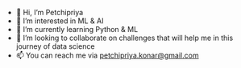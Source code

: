 - 👋 Hi, I’m Petchipriya
- 👀 I’m interested in ML & AI
- 🌱 I’m currently learning Python & ML
- 💞️ I’m looking to collaborate on challenges that will help me in this journey of data science
- 📫 You can reach me via petchipriya.konar@gmail.com 

<!---
Petchipriya27/Petchipriya27 is a ✨ special ✨ repository because its `README.md` (this file) appears on your GitHub profile.
You can click the Preview link to take a look at your changes.
--->
